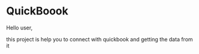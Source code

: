 # QuickBoook

Hello user,

this project is help you to connect with quickbook and getting the data from it
